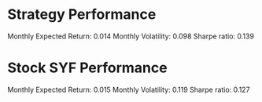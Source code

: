 # Strategy Performance
Monthly Expected Return: 0.014
Monthly Volatility: 0.098
Sharpe ratio: 0.139
# Stock SYF Performance
Monthly Expected Return: 0.015
Monthly Volatility: 0.119
Sharpe ratio: 0.127
